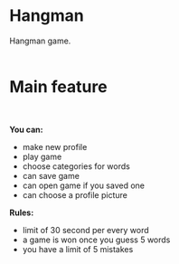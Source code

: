 # Hangman

Hangman game.<br>
<br>
<h1>Main feature</h1><br>

<b>You can:</b><br>
- make new profile<br>
- play game<br>
- choose categories for words<br>
- can save game<br>
- can open game if you saved one<br>
- can choose a profile picture<br>

<b>Rules:</b><br>
- limit of 30 second per every word<br>
- a game is won once you guess 5 words<br>
- you have a limit of 5 mistakes<br>
